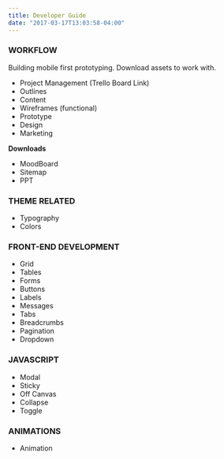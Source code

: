 ```yaml
---
title: Developer Guide
date: "2017-03-17T13:03:58-04:00"
---
```

### WORKFLOW
Building mobile first prototyping. Download assets to work with.

- Project Management (Trello Board Link)
- Outlines
- Content
- Wireframes (functional)
- Prototype
- Design
- Marketing

**Downloads**

- MoodBoard
- Sitemap
- PPT

### THEME RELATED

- Typography
- Colors

### FRONT-END DEVELOPMENT

- Grid
- Tables
- Forms
- Buttons
- Labels
- Messages
- Tabs
- Breadcrumbs
- Pagination
- Dropdown

### JAVASCRIPT

- Modal
- Sticky
- Off Canvas
- Collapse
- Toggle

### ANIMATIONS

- Animation
